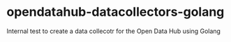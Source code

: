 # opendatahub-datacollectors-golang
Internal test to create a data collecotr for the Open Data Hub using Golang
